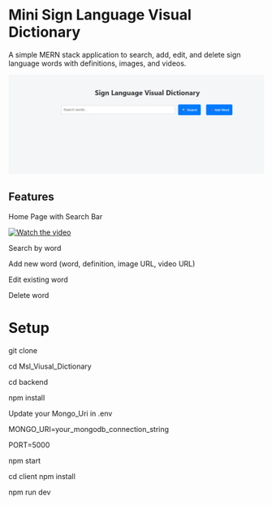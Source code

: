 # Mini Sign Language Visual Dictionary

A simple MERN stack application to search, add, edit, and delete sign language words with definitions, images, and videos.

![Screenshot](client/public/img-1.png)

## Features
Home Page with Search Bar

[![Watch the video](thumbnail.jpg)](https://github.com/NaVeeNThiYaGu/Msl_Visual_Dictionary/blob/master/client/public/2025-05-26%2015-50-36.mp4)

Search by word

Add new word (word, definition, image URL, video URL)

Edit existing word

Delete word

# Setup

git clone 

cd Msl_Viusal_Dictionary

cd backend

npm install

Update your Mongo_Uri in .env

MONGO_URI=your_mongodb_connection_string

PORT=5000

npm start

cd client
npm install

npm run dev
